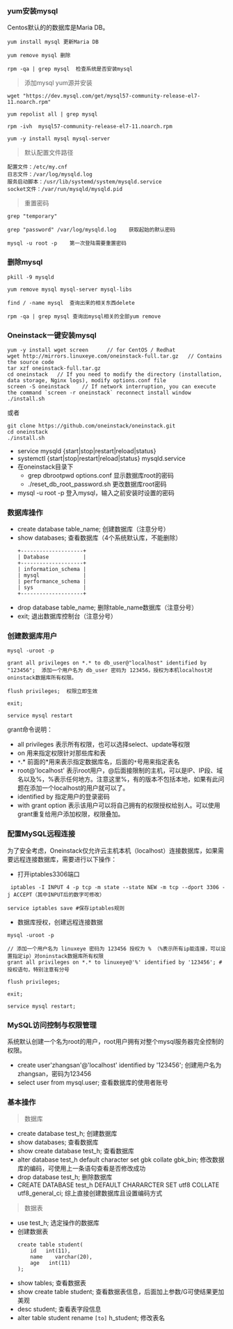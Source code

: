 ### yum安装mysql
Centos默认的的数据库是Maria DB。
```
yum install mysql 更新Maria DB

yum remove mysql 删除

rpm -qa | grep mysql  检查系统是否安装mysql
```
> 添加mysql yum源并安装

```
wget "https://dev.mysql.com/get/mysql57-community-release-el7-11.noarch.rpm" 

yum repolist all | grep mysql  

rpm -ivh  mysql57-community-release-el7-11.noarch.rpm

yum -y install mysql mysql-server

```

>  默认配置文件路径

```
配置文件：/etc/my.cnf 
日志文件：/var/log/mysqld.log 
服务启动脚本：/usr/lib/systemd/system/mysqld.service 
socket文件：/var/run/mysqld/mysqld.pid
```
> 重置密码

```
grep "temporary"

grep "password" /var/log/mysqld.log    获取起始的默认密码

mysql -u root -p    第一次登陆需要重置密码
```

### 删除mysql
```
pkill -9 mysqld

yum remove mysql mysql-server mysql-libs

find / -name mysql  查询出来的相关东西delete

rpm -qa | grep mysql 查询出mysql相关的全部yum remove
```

### Oneinstack一键安装mysql
```
yum -y install wget screen      // for CentOS / Redhat 
wget http://mirrors.linuxeye.com/oneinstack-full.tar.gz   // Contains the source code
tar xzf oneinstack-full.tar.gz
cd oneinstack   // If you need to modify the directory (installation, data storage, Nginx logs), modify options.conf file
screen -S oneinstack    // If network interruption, you can execute the command `screen -r oneinstack` reconnect install window
./install.sh
```
或者
```
git clone https://github.com/oneinstack/oneinstack.git
cd oneinstack
./install.sh
```
- service mysqld {start|stop|restart|reload|status}
- systemctl {start|stop|restart|reload|status} mysqld.service
- 在oneinstack目录下
    - grep dbrootpwd options.conf  显示数据库root的密码
    - ./reset_db_root_password.sh   更改数据库root密码
- mysql -u root -p 登入mysql，输入之前安装时设置的密码

### 数据库操作
- create database table_name;  创建数据库（注意分号）
- show databases; 查看数据库（4个系统默认库，不能删除）
    ```
    +--------------------+
    | Database           |
    +--------------------+
    | information_schema |
    | mysql              |
    | performance_schema |
    | sys                |
    +--------------------+
    ```
- drop database table_name; 删除table_name数据库（注意分号）
- exit; 退出数据库控制台（注意分号）


### 创建数据库用户
```
mysql -uroot -p

grant all privileges on *.* to db_user@"localhost" identified by "123456";  添加一个用户名为 db_user 密码为 123456，授权为本机localhost对oninstack数据库所有权限。

flush privileges;  权限立即生效

exit;

service mysql restart
```
grant命令说明：
- all privileges 表示所有权限，也可以选择select、update等权限
- on 用来指定权限针对那些库和表
- `*`.* 前面的*用来表示指定数据库名，后面的`*`号用来指定表名
- root@'localhost'  表示root用户，@后面接限制的主机，可以是IP、IP段、域名以及%，%表示任何地方。注意这里%，有的版本不包括本地，如果有此问题在添加一个localhost的用户就可以了。
- identified by 指定用户的登录密码
- with grant option 表示该用户可以将自己拥有的权限授权给别人。可以使用grant重复给用户添加权限，权限叠加。

### 配置MySQL远程连接
为了安全考虑，Oneinstack仅允许云主机本机（localhost）连接数据库，如果需要远程连接数据库，需要进行以下操作：
- 打开iptables3306端口
```
 iptables -I INPUT 4 -p tcp -m state --state NEW -m tcp --dport 3306 -j ACCEPT（其中INPUT后的数字可修改）

service iptables save #保存iptables规则
```
- 数据库授权，创建远程连接数据
```
mysql -uroot -p

// 添加一个用户名为 linuxeye 密码为 123456 授权为 % （%表示所有ip能连接，可以设置指定ip）对oninstack数据库所有权限
grant all privileges on *.* to linuxeye@'%' identified by '123456'; #授权语句，特别注意有分号

flush privileges;

exit;

service mysql restart; 
```
### MySQL访问控制与权限管理
系统默认创建一个名为root的用户，root用户拥有对整个mysql服务器完全控制的权限。
- create user'zhangsan'@'localhost' identified by '123456'; 创建用户名为zhangsan，密码为123456
- select user from mysql.user; 查看数据库的使用者账号

### 基本操作
> 数据库

- create database test_h;  创建数据库
- show databases;  查看数据库
- show create database test_h;  查看数据库
- alter database test_h default character set gbk collate gbk_bin;  修改数据库的编码，可使用上一条语句查看是否修改成功
- drop database test_h;  删除数据库
- CREATE DATABASE test_h DEFAULT CHARARCTER SET utf8 COLLATE utf8_general_ci; 综上直接创建数据库且设置编码方式

> 数据表

- use test_h;   选定操作的数据库
- 创建数据表
    ```
    create table student(
        id   int(11),
        name    varchar(20),
        age   int(11)
    );
    ```
- show tables;  查看数据表
- show create table student;  查看数据表信息，后面加上参数/G可使结果更加美观
- desc student;  查看表字段信息
- alter table student rename `[to]` h_student;    修改表名



